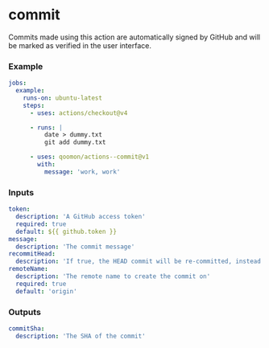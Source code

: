 # commit
Commits made using this action are automatically signed by GitHub and will be marked as verified in the user interface.

### Example
```yaml
jobs:
  example:
    runs-on: ubuntu-latest
    steps:
      - uses: actions/checkout@v4

      - runs: |
          date > dummy.txt
          git add dummy.txt

      - uses: qoomon/actions--commit@v1
        with:
          message: 'work, work'
```

### Inputs
```yaml
token:
  description: 'A GitHub access token'
  required: true
  default: ${{ github.token }}
message:
  description: 'The commit message'
recommitHead:
  description: 'If true, the HEAD commit will be re-committed, instead of creating commit of the index changes'
remoteName:
  description: 'The remote name to create the commit on'
  required: true
  default: 'origin'
```

### Outputs
```yaml
commitSha:
  description: 'The SHA of the commit'
```
